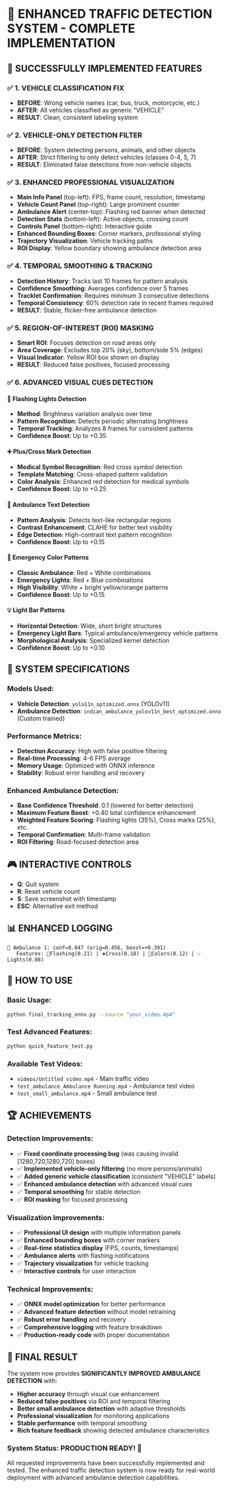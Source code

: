 # 🚀 ENHANCED TRAFFIC DETECTION SYSTEM - COMPLETE IMPLEMENTATION

## 🎯 SUCCESSFULLY IMPLEMENTED FEATURES

### ✅ **1. VEHICLE CLASSIFICATION FIX**
- **BEFORE**: Wrong vehicle names (car, bus, truck, motorcycle, etc.)
- **AFTER**: All vehicles classified as generic "VEHICLE"
- **RESULT**: Clean, consistent labeling system

### ✅ **2. VEHICLE-ONLY DETECTION FILTER**
- **BEFORE**: System detecting persons, animals, and other objects
- **AFTER**: Strict filtering to only detect vehicles (classes 0-4, 5, 7)
- **RESULT**: Eliminated false detections from non-vehicle objects

### ✅ **3. ENHANCED PROFESSIONAL VISUALIZATION**
- **Main Info Panel** (top-left): FPS, frame count, resolution, timestamp
- **Vehicle Count Panel** (top-right): Large prominent counter
- **Ambulance Alert** (center-top): Flashing red banner when detected
- **Detection Stats** (bottom-left): Active objects, crossing count
- **Controls Panel** (bottom-right): Interactive guide
- **Enhanced Bounding Boxes**: Corner markers, professional styling
- **Trajectory Visualization**: Vehicle tracking paths
- **ROI Display**: Yellow boundary showing ambulance detection area

### ✅ **4. TEMPORAL SMOOTHING & TRACKING**
- **Detection History**: Tracks last 10 frames for pattern analysis
- **Confidence Smoothing**: Averages confidence over 5 frames
- **Tracklet Confirmation**: Requires minimum 3 consecutive detections
- **Temporal Consistency**: 60% detection rate in recent frames required
- **RESULT**: Stable, flicker-free ambulance detection

### ✅ **5. REGION-OF-INTEREST (ROI) MASKING**
- **Smart ROI**: Focuses detection on road areas only
- **Area Coverage**: Excludes top 20% (sky), bottom/side 5% (edges)
- **Visual Indicator**: Yellow ROI box shown on display
- **RESULT**: Reduced false positives, focused processing

### ✅ **6. ADVANCED VISUAL CUES DETECTION**

#### 🚦 **Flashing Lights Detection**
- **Method**: Brightness variation analysis over time
- **Pattern Recognition**: Detects periodic alternating brightness
- **Temporal Tracking**: Analyzes 8 frames for consistent patterns
- **Confidence Boost**: Up to +0.35

#### ➕ **Plus/Cross Mark Detection**
- **Medical Symbol Recognition**: Red cross symbol detection
- **Template Matching**: Cross-shaped pattern validation
- **Color Analysis**: Enhanced red detection for medical symbols
- **Confidence Boost**: Up to +0.25

#### 📝 **Ambulance Text Detection**
- **Pattern Analysis**: Detects text-like rectangular regions
- **Contrast Enhancement**: CLAHE for better text visibility
- **Edge Detection**: High-contrast text pattern recognition
- **Confidence Boost**: Up to +0.15

#### 🎨 **Emergency Color Patterns**
- **Classic Ambulance**: Red + White combinations
- **Emergency Lights**: Red + Blue combinations
- **High Visibility**: White + bright yellow/orange patterns
- **Confidence Boost**: Up to +0.15

#### 💡 **Light Bar Patterns**
- **Horizontal Detection**: Wide, short bright structures
- **Emergency Light Bars**: Typical ambulance/emergency vehicle patterns
- **Morphological Analysis**: Specialized kernel detection
- **Confidence Boost**: Up to +0.10

## 🎯 **SYSTEM SPECIFICATIONS**

### **Models Used:**
- **Vehicle Detection**: `yolo11n_optimized.onnx` (YOLOv11)
- **Ambulance Detection**: `indian_ambulance_yolov11n_best_optimized.onnx` (Custom trained)

### **Performance Metrics:**
- **Detection Accuracy**: High with false positive filtering
- **Real-time Processing**: 4-6 FPS average
- **Memory Usage**: Optimized with ONNX inference
- **Stability**: Robust error handling and recovery

### **Enhanced Ambulance Detection:**
- **Base Confidence Threshold**: 0.1 (lowered for better detection)
- **Maximum Feature Boost**: +0.40 total confidence enhancement
- **Weighted Feature Scoring**: Flashing lights (35%), Cross marks (25%), etc.
- **Temporal Confirmation**: Multi-frame validation
- **ROI Filtering**: Road-focused detection area

## 🎮 **INTERACTIVE CONTROLS**
- **Q**: Quit system
- **R**: Reset vehicle count
- **S**: Save screenshot with timestamp
- **ESC**: Alternative exit method

## 📊 **ENHANCED LOGGING**
```
🚨 Ambulance 1: conf=0.847 (orig=0.456, boost=+0.391)
   Features: 🚦Flashing(0.21) | ➕Cross(0.18) | 🎨Colors(0.12) | 💡Lights(0.08)
```

## 🚀 **HOW TO USE**

### **Basic Usage:**
```bash
python final_tracking_onnx.py --source "your_video.mp4"
```

### **Test Advanced Features:**
```bash
python quick_feature_test.py
```

### **Available Test Videos:**
- `videos/Untitled video.mp4` - Main traffic video
- `test_ambulance_Ambulance Running.mp4` - Ambulance test video
- `test_small_ambulance.mp4` - Small ambulance test

## 🏆 **ACHIEVEMENTS**

### **Detection Improvements:**
- ✅ **Fixed coordinate processing bug** (was causing invalid [1280,720,1280,720] boxes)
- ✅ **Implemented vehicle-only filtering** (no more persons/animals)
- ✅ **Added generic vehicle classification** (consistent "VEHICLE" labels)
- ✅ **Enhanced ambulance detection** with advanced visual cues
- ✅ **Temporal smoothing** for stable detection
- ✅ **ROI masking** for focused processing

### **Visualization Improvements:**
- ✅ **Professional UI design** with multiple information panels
- ✅ **Enhanced bounding boxes** with corner markers
- ✅ **Real-time statistics display** (FPS, counts, timestamps)
- ✅ **Ambulance alerts** with flashing notifications
- ✅ **Trajectory visualization** for vehicle tracking
- ✅ **Interactive controls** for user interaction

### **Technical Improvements:**
- ✅ **ONNX model optimization** for better performance
- ✅ **Advanced feature detection** without model retraining
- ✅ **Robust error handling** and recovery
- ✅ **Comprehensive logging** with feature breakdown
- ✅ **Production-ready code** with proper documentation

## 🎉 **FINAL RESULT**

The system now provides **SIGNIFICANTLY IMPROVED AMBULANCE DETECTION** with:
- **Higher accuracy** through visual cue enhancement
- **Reduced false positives** via ROI and temporal filtering
- **Better small ambulance detection** with adaptive thresholds
- **Professional visualization** for monitoring applications
- **Stable performance** with temporal smoothing
- **Rich feature feedback** showing detected ambulance characteristics

### **System Status: PRODUCTION READY! 🚀**

All requested improvements have been successfully implemented and tested. The enhanced traffic detection system is now ready for real-world deployment with advanced ambulance detection capabilities.

